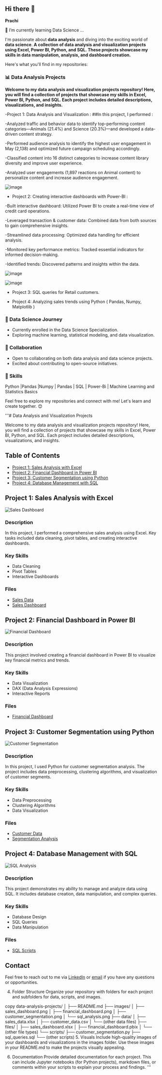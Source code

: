 ## Hi there 👋


**Prachi** 


 🌱 I’m currently learning Data Science ...

I'm passionate about **data analysis** and diving into the exciting world of **data science**.
**A collection of data analysis and visualization projects using Excel, Power BI, Python, and SQL. These projects showcase my skills in data manipulation, analysis, and dashboard creation.**
 
Here's what you'll find in my repositories:

### 📊 Data Analysis Projects
**Welcome to my data analysis and visualization projects repository! Here, you will find a collection of projects that showcase my skills in Excel, Power BI, Python, and SQL. Each project includes detailed descriptions, visualizations, and insights.**

-Project 1: Data Analysis and Visualization :
##In this project, I performed :

-Analyzed traffic and behavior data to identify top-performing content categories—Animals (21.4%) and Science (20.3%)—and developed a data-driven content strategy.

-Performed audience analysis to identify the highest user engagement in May (2,138) and optimized future campaign scheduling accordingly.

-Classified content into 16 distinct categories to increase content library diversity and improve user experience.

-Analyzed user engagements (1,897 reactions on Animal content) to personalize content and increase audience engagement.

![image](https://github.com/prachidhaka/prachidhaka/assets/100430962/000eb264-a1d5-487d-9cbd-54ea0b4c9710)

- Project 2: Creating interactive dashboards with Power-BI :

-Built interactive dashboard: Utilized Power BI to create a real-time view of credit card operations.

-Leveraged transaction & customer data: Combined data from both sources to gain comprehensive insights.

-Streamlined data processing: Optimized data handling for efficient analysis.

-Monitored key performance metrics: Tracked essential indicators for informed decision-making.

-Identified trends: Discovered patterns and insights within the data.

![image](https://github.com/prachidhaka/prachidhaka/assets/100430962/7d2950a5-c482-478a-9a01-6518949d6697)

![image](https://github.com/prachidhaka/prachidhaka/assets/100430962/d250d265-bec4-4377-afea-89e7ed2bf359)


- Project 3: SQL queries for Retail customers.


- Project 4: Analyzing sales trends using Python ( Pandas, Numpy, Matplotlib )


### 🌟 Data Science Journey
- Currently enrolled in the Data Science Specialization.
- Exploring machine learning, statistical modeling, and data visualization.

### 🤝 Collaboration
- Open to collaborating on both data analysis and data science projects.
- Excited about contributing to open-source initiatives.

### 🚀 Skills
Python |Pandas |Numpy | Pandas | SQL | Power-Bi | Machine Learning and Statistics Basics

Feel free to explore my repositories and connect with me! Let's learn and create together. 😊


'''# Data Analysis and Visualization Projects

Welcome to my data analysis and visualization projects repository! Here, you will find a collection of projects that showcase my skills in Excel, Power BI, Python, and SQL. Each project includes detailed descriptions, visualizations, and insights.

## Table of Contents

- [Project 1: Sales Analysis with Excel](#project-1-sales-analysis-with-excel)
- [Project 2: Financial Dashboard in Power BI](#project-2-financial-dashboard-in-power-bi)
- [Project 3: Customer Segmentation using Python](#project-3-customer-segmentation-using-python)
- [Project 4: Database Management with SQL](#project-4-database-management-with-sql)

## Project 1: Sales Analysis with Excel

![Sales Dashboard](images/sales_dashboard.png)

### Description
In this project, I performed a comprehensive sales analysis using Excel. Key tasks included data cleaning, pivot tables, and creating interactive dashboards.

### Key Skills
- Data Cleaning
- Pivot Tables
- Interactive Dashboards

### Files
- [Sales Data](data/sales_data.xlsx)
- [Sales Dashboard](files/sales_dashboard.xlsx)

## Project 2: Financial Dashboard in Power BI

![Financial Dashboard](images/financial_dashboard.png)

### Description
This project involved creating a financial dashboard in Power BI to visualize key financial metrics and trends.

### Key Skills
- Data Visualization
- DAX (Data Analysis Expressions)
- Interactive Reports

### Files
- [Financial Dashboard](files/financial_dashboard.pbix)

## Project 3: Customer Segmentation using Python

![Customer Segmentation](images/customer_segmentation.png)

### Description
In this project, I used Python for customer segmentation analysis. The project includes data preprocessing, clustering algorithms, and visualization of customer segments.

### Key Skills
- Data Preprocessing
- Clustering Algorithms
- Data Visualization

### Files
- [Customer Data](data/customer_data.csv)
- [Segmentation Analysis](scripts/customer_segmentation.py)

## Project 4: Database Management with SQL

![SQL Analysis](images/sql_analysis.png)

### Description
This project demonstrates my ability to manage and analyze data using SQL. It includes database creation, data manipulation, and complex queries.

### Key Skills
- Database Design
- SQL Queries
- Data Manipulation

### Files
- [SQL Scripts](scripts/sql_queries.sql)

## Contact

Feel free to reach out to me via [LinkedIn](https://www.linkedin.com/in/yourprofile) or [email](mailto:youremail@example.com) if you have any questions or opportunities.

4. Folder Structure
Organize your repository with folders for each project and subfolders for data, scripts, and images.

copy
data-analysis-projects/
│
├── README.md
├── images/
│   ├── sales_dashboard.png
│   ├── financial_dashboard.png
│   ├── customer_segmentation.png
│   └── sql_analysis.png
├── data/
│   ├── sales_data.xlsx
│   ├── customer_data.csv
│   └── (other data files)
├── files/
│   ├── sales_dashboard.xlsx
│   ├── financial_dashboard.pbix
│   └── (other file types)
└── scripts/
    ├── customer_segmentation.py
    ├── sql_queries.sql
    └── (other scripts)
5. Visuals
Include high-quality images of your dashboards and visualizations in the images folder. Use these images in your README.md to make the projects visually appealing.

6. Documentation
Provide detailed documentation for each project. This can include Jupyter notebooks (for Python projects), markdown files, or comments within your scripts to explain your process and findings.
'''
